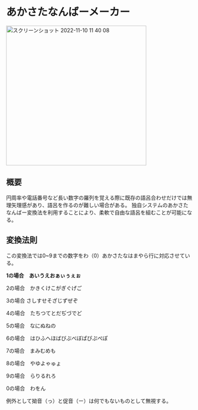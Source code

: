# あかさたなんばーメーカー


<img width="379" alt="スクリーンショット 2022-11-10 11 40 08" src="https://user-images.githubusercontent.com/66878750/200988246-b0d3c96a-3ec8-433f-9c6c-1de4fd85a575.png">

## 概要

円周率や電話番号など長い数字の羅列を覚える際に既存の語呂合わせだけでは無理矢理感があり、語呂を作るのが難しい場合がある。
独自システムのあかさたなんばー変換法を利用することにより、柔軟で自由な語呂を組むことが可能になる。

## 変換法則

この変換法では0~9までの数字をわ（0）あかさたなはまやら行に対応させている。

**1の場合　あいうえおぁぃぅぇぉ**

2の場合　かきくけこがぎぐげご

3の場合 さしすせそざじずぜぞ

4の場合　たちつてとだぢづでど

5の場合　なにぬねの

6の場合　はひふへほばびぶべぼぱぴぷぺぽ

7の場合　まみむめも

8の場合　やゆよゃゅょ

9の場合　らりるれろ

0の場合　わをん

例外として拗音（っ）と促音（ー）は何でもないものとして無視する。
